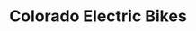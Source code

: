 ---
title: "Colorado Electric Bikes"
url: /grand-junction/colorado-electric-bikes/
shop: bicycle
---
